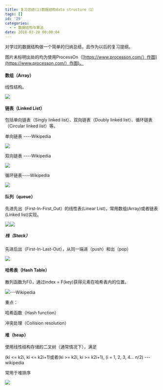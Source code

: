 ```yaml
---
title: 复习总结(1)数据结构data structure（1）
tags: []
id: '29'
categories:
  - - 数据结构与算法
date: 2018-03-28 00:00:04
---
```


对学过的数据结构做一个简单的归纳总结，且作为以后的复习提纲。

图片未标明出处的均为使用ProcessOn（[https://www.processon.com/）作图](https://www.processon.com/）作图)。

#### 数组（Array）

线性结构。

![](http://makdon.me/wp-content/uploads/2018/03/AMGYATKDD9NJY3UD24T.png)

#### 链表（Linked List）

包括单向链表（Singly linked list）、双向链表（Doubly linked list）、循环链表（Circular linked list）等。

单向链表 ----Wikipedia

![](http://makdon.me/wp-content/uploads/2018/03/O_W1VBNTYEIS2IV_1O.png)

双向链表 ----Wikipedia

![](http://makdon.me/wp-content/uploads/2018/03/2IUGN6UU3KJ6JKZ4W.png)

循环链表----Wikipedia

![](http://makdon.me/wp-content/uploads/2018/03/YZCVQ1OLOQRM6P1L8B0_V.png)

#### 队列（queue）

先进先出（First-In-First\_Out）的线性表(Linear List)，常用数组(Array)或者链表(Linked list)实现。

![](file:///C:\Users\Mak\AppData\Roaming\Tencent\Users\379857334\TIM\WinTemp\RichOle\6`(A6{@REH5UL`K~{7J`9)9.png)![](http://makdon.me/wp-content/uploads/2018/03/54BF6FN46U5S29OV7I.png)

##### 栈（Stack）

先进后出（First-In-Last-Out），从同一端进（push）和出（pop）

![](http://makdon.me/wp-content/uploads/2018/03/7IQ45E16HNGSJWQ07.png)

#### 哈希表（Hash Table）

散列函数为F()，通过index = F(key)获得元素在哈希表内的位置。

![](http://makdon.me/wp-content/uploads/2018/03/XQYLDWPSCH0RY@YY.png)\---Wikipedia

重点：

哈希函数（Hash function）

冲突处理（Collision resolution）

#### 堆（heap）

使用线性结构存储的二叉树（通常情况下），满足

(ki <= k2i, ki <= k2i+1)或者(ki >= k2i, ki >= k2i+1), (i = 1, 2, 3, 4... n/2) ---wikipedia

常用于堆排序

![](http://makdon.me/wp-content/uploads/2018/03/YS5WL53MSG7@@G.png)